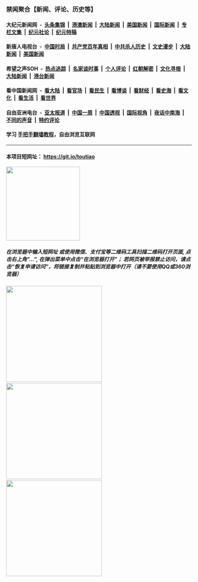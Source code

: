 ### 禁闻聚合【新闻、评论、历史等】

#### 大纪元新闻网 &nbsp;-&nbsp; [头条集锦](indexes/E头条集锦.md?t=02151702) &nbsp;|&nbsp; [港澳新闻](indexes/E港澳新闻.md?t=02151702)  &nbsp;|&nbsp; [大陆新闻](indexes/E大陆新闻.md?t=02151702) &nbsp;|&nbsp; [美国新闻](indexes/E美国新闻.md?t=02151702) &nbsp;|&nbsp; [国际新闻](indexes/E国际新闻.md?t=02151702) &nbsp;|&nbsp; [专栏文集](indexes/E专栏文集.md?t=02151702) &nbsp;|&nbsp; [纪元社论](indexes/E纪元社论.md?t=02151702) &nbsp;|&nbsp; [纪元特稿](indexes/E纪元特稿.md?t=02151702) 

#### 新唐人电视台 &nbsp;-&nbsp; [中国时局](indexes/N中国时局.md?t=02151702) &nbsp;|&nbsp; [共产党百年真相](indexes/N共产党百年真相.md?t=02151702) &nbsp;|&nbsp; [中共杀人历史](indexes/N中共杀人历史.md?t=02151702) &nbsp;|&nbsp; [文史漫步](indexes/N文史漫步.md?t=02151702) &nbsp;|&nbsp; [大陆新闻](indexes/N大陆新闻.md?t=02151702) &nbsp;|&nbsp; [美国新闻](indexes/N美国新闻.md?t=02151702)

#### 希望之声SOH &nbsp;-&nbsp; [热点追踪](indexes/H热点追踪.md?t=02151702) &nbsp;|&nbsp; [名家谈时事](indexes/H名家谈时事.md?t=02151702) &nbsp;|&nbsp; [个人评论](indexes/H个人评论.md?t=02151702)  &nbsp;|&nbsp; [红朝解密](indexes/H红朝解密.md?t=02151702) &nbsp;|&nbsp; [文化寻根](indexes/H文化寻根.md?t=02151702) &nbsp;|&nbsp; [大陆新闻](indexes/H大陆新闻.md?t=02151702) &nbsp;|&nbsp; [港台新闻](indexes/H港台新闻.md?t=02151702)

#### 看中国新闻网 &nbsp;-&nbsp; [看大陆](indexes/S看大陆.md?t=02151702) &nbsp;|&nbsp; [看官场](indexes/S看官场.md?t=02151702) &nbsp;|&nbsp; [看民生](indexes/S看民生.md?t=02151702)  &nbsp;|&nbsp; [看博谈](indexes/S看博谈.md?t=02151702) &nbsp;|&nbsp; [看财经](indexes/S看财经.md?t=02151702) &nbsp;|&nbsp; [看史海](indexes/S看史海.md?t=02151702) &nbsp;|&nbsp; [看文化](indexes/S看文化.md?t=02151702) &nbsp;|&nbsp; [看生活](indexes/S看生活.md?t=02151702) &nbsp;|&nbsp; [看世界](indexes/S看世界.md?t=02151702)

#### 自由亚洲电台 &nbsp;-&nbsp; [亚太报道](indexes/R亚太报道.md?t=02151702) &nbsp;|&nbsp; [中国一周](indexes/R中国一周.md?t=02151702) &nbsp;|&nbsp; [中国透视](indexes/R中国透视.md?t=02151702)  &nbsp;|&nbsp; [国际视角](indexes/R国际视角.md?t=02151702) &nbsp;|&nbsp; [夜话中南海](indexes/R夜话中南海.md?t=02151702) &nbsp;|&nbsp; [不同的声音](indexes/R不同的声音.md?t=02151702) &nbsp;|&nbsp; [特约评论](indexes/R特约评论.md?t=02151702)

#### 学习 [手把手翻墙教程](https://github.com/gfw-breaker/guides/wiki)，自由浏览互联网

----

#### 本项目短网址： https://git.io/toutiao
<img src="https://raw.githubusercontent.com/gfw-breaker/banned-news/master/scripts/img/qr.png" width="200px"/>  

##### 在浏览器中输入短网址 或使用微信、支付宝等二维码工具扫描二维码打开页面, 点击右上角"...", 在弹出菜单中点击“在浏览器打开”； 若网页被举报禁止访问，请点击“恢复申请访问”，将链接复制并粘贴到浏览器中打开（请不要使用QQ或360浏览器）

<img src="https://raw.githubusercontent.com/gfw-breaker/banned-news/master/scripts/img/1.png" width="260px"/> &nbsp; <img src="https://raw.githubusercontent.com/gfw-breaker/banned-news/master/scripts/img/2.png" width="260px"/> &nbsp; <img src="https://raw.githubusercontent.com/gfw-breaker/banned-news/master/scripts/img/3.png" width="260px"/>
